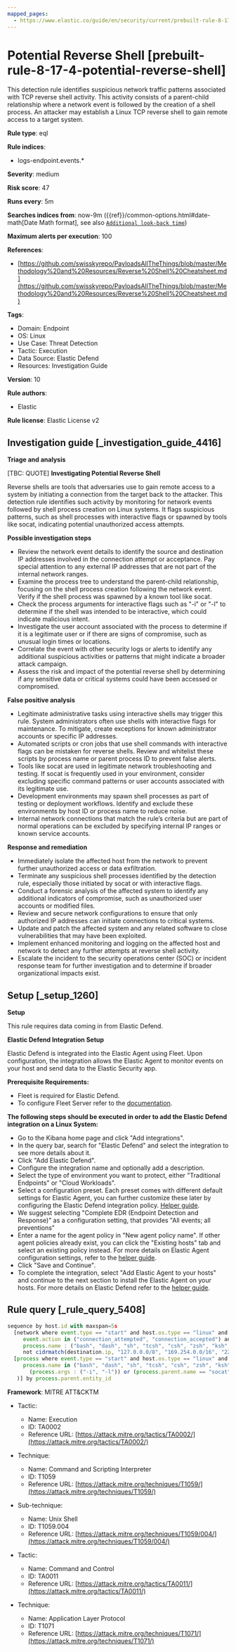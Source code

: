 ```yaml
---
mapped_pages:
  - https://www.elastic.co/guide/en/security/current/prebuilt-rule-8-17-4-potential-reverse-shell.html
---
```


# Potential Reverse Shell [prebuilt-rule-8-17-4-potential-reverse-shell]

This detection rule identifies suspicious network traffic patterns associated with TCP reverse shell activity. This activity consists of a parent-child relationship where a network event is followed by the creation of a shell process. An attacker may establish a Linux TCP reverse shell to gain remote access to a target system.

**Rule type**: eql

**Rule indices**:

* logs-endpoint.events.*

**Severity**: medium

**Risk score**: 47

**Runs every**: 5m

**Searches indices from**: now-9m ({{ref}}/common-options.html#date-math[Date Math format], see also [`Additional look-back time`](docs-content://solutions/security/detect-and-alert/create-detection-rule.md#rule-schedule))

**Maximum alerts per execution**: 100

**References**:

* [https://github.com/swisskyrepo/PayloadsAllTheThings/blob/master/Methodology%20and%20Resources/Reverse%20Shell%20Cheatsheet.md](https://github.com/swisskyrepo/PayloadsAllTheThings/blob/master/Methodology%20and%20Resources/Reverse%20Shell%20Cheatsheet.md)

**Tags**:

* Domain: Endpoint
* OS: Linux
* Use Case: Threat Detection
* Tactic: Execution
* Data Source: Elastic Defend
* Resources: Investigation Guide

**Version**: 10

**Rule authors**:

* Elastic

**Rule license**: Elastic License v2

## Investigation guide [_investigation_guide_4416]

**Triage and analysis**

[TBC: QUOTE]
**Investigating Potential Reverse Shell**

Reverse shells are tools that adversaries use to gain remote access to a system by initiating a connection from the target back to the attacker. This detection rule identifies such activity by monitoring for network events followed by shell process creation on Linux systems. It flags suspicious patterns, such as shell processes with interactive flags or spawned by tools like socat, indicating potential unauthorized access attempts.

**Possible investigation steps**

* Review the network event details to identify the source and destination IP addresses involved in the connection attempt or acceptance. Pay special attention to any external IP addresses that are not part of the internal network ranges.
* Examine the process tree to understand the parent-child relationship, focusing on the shell process creation following the network event. Verify if the shell process was spawned by a known tool like socat.
* Check the process arguments for interactive flags such as "-i" or "-l" to determine if the shell was intended to be interactive, which could indicate malicious intent.
* Investigate the user account associated with the process to determine if it is a legitimate user or if there are signs of compromise, such as unusual login times or locations.
* Correlate the event with other security logs or alerts to identify any additional suspicious activities or patterns that might indicate a broader attack campaign.
* Assess the risk and impact of the potential reverse shell by determining if any sensitive data or critical systems could have been accessed or compromised.

**False positive analysis**

* Legitimate administrative tasks using interactive shells may trigger this rule. System administrators often use shells with interactive flags for maintenance. To mitigate, create exceptions for known administrator accounts or specific IP addresses.
* Automated scripts or cron jobs that use shell commands with interactive flags can be mistaken for reverse shells. Review and whitelist these scripts by process name or parent process ID to prevent false alerts.
* Tools like socat are used in legitimate network troubleshooting and testing. If socat is frequently used in your environment, consider excluding specific command patterns or user accounts associated with its legitimate use.
* Development environments may spawn shell processes as part of testing or deployment workflows. Identify and exclude these environments by host ID or process name to reduce noise.
* Internal network connections that match the rule’s criteria but are part of normal operations can be excluded by specifying internal IP ranges or known service accounts.

**Response and remediation**

* Immediately isolate the affected host from the network to prevent further unauthorized access or data exfiltration.
* Terminate any suspicious shell processes identified by the detection rule, especially those initiated by socat or with interactive flags.
* Conduct a forensic analysis of the affected system to identify any additional indicators of compromise, such as unauthorized user accounts or modified files.
* Review and secure network configurations to ensure that only authorized IP addresses can initiate connections to critical systems.
* Update and patch the affected system and any related software to close vulnerabilities that may have been exploited.
* Implement enhanced monitoring and logging on the affected host and network to detect any further attempts at reverse shell activity.
* Escalate the incident to the security operations center (SOC) or incident response team for further investigation and to determine if broader organizational impacts exist.


## Setup [_setup_1260]

**Setup**

This rule requires data coming in from Elastic Defend.

**Elastic Defend Integration Setup**

Elastic Defend is integrated into the Elastic Agent using Fleet. Upon configuration, the integration allows the Elastic Agent to monitor events on your host and send data to the Elastic Security app.

**Prerequisite Requirements:**

* Fleet is required for Elastic Defend.
* To configure Fleet Server refer to the [documentation](docs-content://reference/ingestion-tools/fleet/fleet-server.md).

**The following steps should be executed in order to add the Elastic Defend integration on a Linux System:**

* Go to the Kibana home page and click "Add integrations".
* In the query bar, search for "Elastic Defend" and select the integration to see more details about it.
* Click "Add Elastic Defend".
* Configure the integration name and optionally add a description.
* Select the type of environment you want to protect, either "Traditional Endpoints" or "Cloud Workloads".
* Select a configuration preset. Each preset comes with different default settings for Elastic Agent, you can further customize these later by configuring the Elastic Defend integration policy. [Helper guide](docs-content://solutions/security/configure-elastic-defend/configure-an-integration-policy-for-elastic-defend.md).
* We suggest selecting "Complete EDR (Endpoint Detection and Response)" as a configuration setting, that provides "All events; all preventions"
* Enter a name for the agent policy in "New agent policy name". If other agent policies already exist, you can click the "Existing hosts" tab and select an existing policy instead. For more details on Elastic Agent configuration settings, refer to the [helper guide](docs-content://reference/ingestion-tools/fleet/agent-policy.md).
* Click "Save and Continue".
* To complete the integration, select "Add Elastic Agent to your hosts" and continue to the next section to install the Elastic Agent on your hosts. For more details on Elastic Defend refer to the [helper guide](docs-content://solutions/security/configure-elastic-defend/install-elastic-defend.md).


## Rule query [_rule_query_5408]

```js
sequence by host.id with maxspan=5s
  [network where event.type == "start" and host.os.type == "linux" and
     event.action in ("connection_attempted", "connection_accepted") and
     process.name : ("bash", "dash", "sh", "tcsh", "csh", "zsh", "ksh", "fish", "socat") and destination.ip != null and
     not cidrmatch(destination.ip, "127.0.0.0/8", "169.254.0.0/16", "224.0.0.0/4", "::1")] by process.entity_id
  [process where event.type == "start" and host.os.type == "linux" and event.action in ("exec", "fork") and
     process.name in ("bash", "dash", "sh", "tcsh", "csh", "zsh", "ksh", "fish") and (
       (process.args : ("-i", "-l")) or (process.parent.name == "socat" and process.parent.args : "*exec*")
   )] by process.parent.entity_id
```

**Framework**: MITRE ATT&CKTM

* Tactic:

    * Name: Execution
    * ID: TA0002
    * Reference URL: [https://attack.mitre.org/tactics/TA0002/](https://attack.mitre.org/tactics/TA0002/)

* Technique:

    * Name: Command and Scripting Interpreter
    * ID: T1059
    * Reference URL: [https://attack.mitre.org/techniques/T1059/](https://attack.mitre.org/techniques/T1059/)

* Sub-technique:

    * Name: Unix Shell
    * ID: T1059.004
    * Reference URL: [https://attack.mitre.org/techniques/T1059/004/](https://attack.mitre.org/techniques/T1059/004/)

* Tactic:

    * Name: Command and Control
    * ID: TA0011
    * Reference URL: [https://attack.mitre.org/tactics/TA0011/](https://attack.mitre.org/tactics/TA0011/)

* Technique:

    * Name: Application Layer Protocol
    * ID: T1071
    * Reference URL: [https://attack.mitre.org/techniques/T1071/](https://attack.mitre.org/techniques/T1071/)



